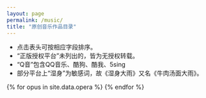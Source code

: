 ```yaml
---
layout: page
permalink: /music/
title: "原创音乐作品目录"
---
```


<script src="/js/sort-table.min.js"></script>
<style>
table {
  width: 0
}
</style>

- 点击表头可按相应字段排序。
- “正版授权平台”未列出的，皆为无授权转载。
- “Q音”包含QQ音乐、酷狗、酷我、5sing
- 部分平台上“湿身”为敏感词，故《湿身大雨》又名《牛肉汤面大雨》。

<table class="js-sort-table" id="demo1">
<thead>
<tr>
	<th>编号</th>
	<th>标题</th>
	<th>正版授权平台</th>
</tr>
</thead>
<tbody>
{% for opus in site.data.opera %}
<tr>
  <td>{{ opus.id }}</td>
  <td>
    {% if opus.bvid %}
      <a href="https://www.bilibili.com/video/{{ opus.bvid }}/">{{ opus.title }}</a>
    {% else %}
      {{ opus.title }}
    {% endif %}
  </td>
  <td>
    {% if opus.status == "deleted" %}
      (删稿)
    {% elsif opus.status == "producing" %}
      (制作中)
    {% else %}
      {{ opus.platforms }}
    {% endif %}
  </td>
</tr>
{% endfor %}
</tbody>
</table>

